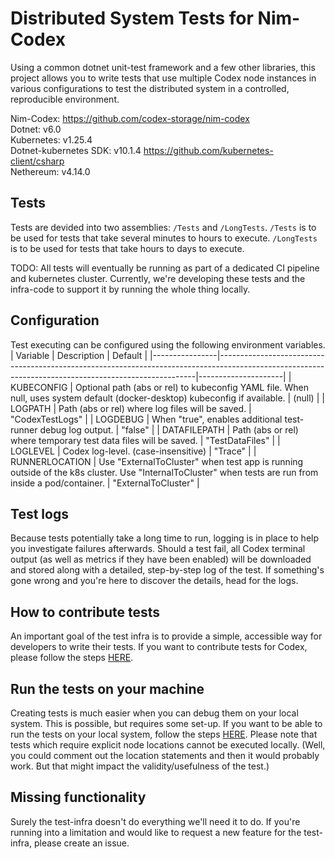# Distributed System Tests for Nim-Codex


Using a common dotnet unit-test framework and a few other libraries, this project allows you to write tests that use multiple Codex node instances in various configurations to test the distributed system in a controlled, reproducible environment.


Nim-Codex: https://github.com/codex-storage/nim-codex  
Dotnet: v6.0  
Kubernetes: v1.25.4  
Dotnet-kubernetes SDK: v10.1.4 https://github.com/kubernetes-client/csharp  
Nethereum: v4.14.0

## Tests
Tests are devided into two assemblies: `/Tests` and `/LongTests`.
`/Tests` is to be used for tests that take several minutes to hours to execute.
`/LongTests` is to be used for tests that take hours to days to execute.

TODO: All tests will eventually be running as part of a dedicated CI pipeline and kubernetes cluster. Currently, we're developing these tests and the infra-code to support it by running the whole thing locally.

## Configuration
Test executing can be configured using the following environment variables.
| Variable       | Description                                                                                                                                          | Default             |
|----------------|------------------------------------------------------------------------------------------------------------------------------------------------------|---------------------|
| KUBECONFIG     | Optional path (abs or rel) to kubeconfig YAML file. When null, uses system default (docker-desktop) kubeconfig if available.                         | (null)              |
| LOGPATH        | Path (abs or rel) where log files will be saved.                                                                                                     | "CodexTestLogs"     |
| LOGDEBUG       | When "true", enables additional test-runner debug log output.                                                                                                    | "false"             |
| DATAFILEPATH   | Path (abs or rel) where temporary test data files will be saved.                                                                                     | "TestDataFiles"     |
| LOGLEVEL       | Codex log-level. (case-insensitive)                                                                                                                  | "Trace"             |
| RUNNERLOCATION | Use "ExternalToCluster" when test app is running outside of the k8s cluster. Use "InternalToCluster" when tests are run from inside a pod/container. | "ExternalToCluster" |

## Test logs
Because tests potentially take a long time to run, logging is in place to help you investigate failures afterwards. Should a test fail, all Codex terminal output (as well as metrics if they have been enabled) will be downloaded and stored along with a detailed, step-by-step log of the test. If something's gone wrong and you're here to discover the details, head for the logs.

## How to contribute tests
An important goal of the test infra is to provide a simple, accessible way for developers to write their tests. If you want to contribute tests for Codex, please follow the steps [HERE](/CONTRIBUTINGTESTS.MD).

## Run the tests on your machine
Creating tests is much easier when you can debug them on your local system. This is possible, but requires some set-up. If you want to be able to run the tests on your local system, follow the steps [HERE](/LOCALSETUP.MD). Please note that tests which require explicit node locations cannot be executed locally. (Well, you could comment out the location statements and then it would probably work. But that might impact the validity/usefulness of the test.)

## Missing functionality
Surely the test-infra doesn't do everything we'll need it to do. If you're running into a limitation and would like to request a new feature for the test-infra, please create an issue.
